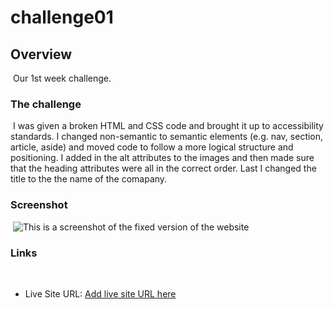 # challenge01
## Overview
​
Our 1st week challenge.

### The challenge
​
I was given a broken HTML and CSS code and brought it up to accessibility standards. I changed non-semantic to semantic elements (e.g. nav, section, article, aside) and moved code to follow a more logical structure and positioning. I added in the alt attributes to the images and then made sure that the heading attributes were all in the correct order. Last I changed the title to the the name of the comapany.
​
### Screenshot
​
![This is a screenshot of the fixed version of the website](./assets/images/screenshot_1st_project.png)
​
### Links
​
- Live Site URL: [Add live site URL here](https://your-live-site-url.com)
​